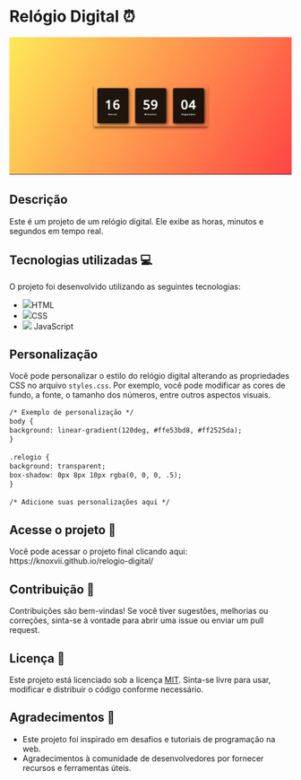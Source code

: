 <h1>Relógio Digital ⏰</h1>
<img src="https://github.com/KnoxVII/relogio-digital/blob/main/images/relogio.jpeg?raw=true">
<h2>Descrição</h2>
<p>Este é um projeto de um relógio digital. Ele exibe as horas, minutos e segundos em tempo real.</p>

<h2>Tecnologias utilizadas 💻</h2>
<p>O projeto foi desenvolvido utilizando as seguintes tecnologias:</p>
<ul>
  <li>
    <img width="35px" src="https://cdn.jsdelivr.net/gh/devicons/devicon/icons/html5/html5-original.svg"/>HTML           
  </li>
  <li>
    <img width="35px" src="https://cdn.jsdelivr.net/gh/devicons/devicon/icons/css3/css3-original.svg"/>CSS
  </li>
  <li>
    <img width="30px" src="https://cdn.jsdelivr.net/gh/devicons/devicon/icons/javascript/javascript-original.svg"/> JavaScript
  </li>
</ul>

<h2>Personalização</h2>
<p>Você pode personalizar o estilo do relógio digital alterando as propriedades CSS no arquivo <code>styles.css</code>. Por exemplo, você pode modificar as cores de fundo, a fonte, o tamanho dos números, entre outros aspectos visuais.</p>

<pre><code>/* Exemplo de personalização */
body {
background: linear-gradient(120deg, #ffe53bd8, #ff2525da);
}

.relogio {
background: transparent;
box-shadow: 0px 8px 10px rgba(0, 0, 0, .5);
}

/* Adicione suas personalizações aqui */
</code></pre>

<h2>Acesse o projeto 📁</h2>
<p>Você pode acessar o projeto final clicando aqui: https://knoxvii.github.io/relogio-digital/</p>

<h2>Contribuição 🤝</h2>
<p>Contribuições são bem-vindas! Se você tiver sugestões, melhorias ou correções, sinta-se à vontade para abrir uma issue ou enviar um pull request.</p>

<h2>Licença 📄</h2>
<p>Este projeto está licenciado sob a licença <a href="LICENSE">MIT</a>. Sinta-se livre para usar, modificar e distribuir o código conforme necessário.</p>

<h2>Agradecimentos 🙏</h2>
<ul>
    <li>Este projeto foi inspirado em desafios e tutoriais de programação na web.</li>
    <li>Agradecimentos à comunidade de desenvolvedores por fornecer recursos e ferramentas úteis.</li>
</ul>
